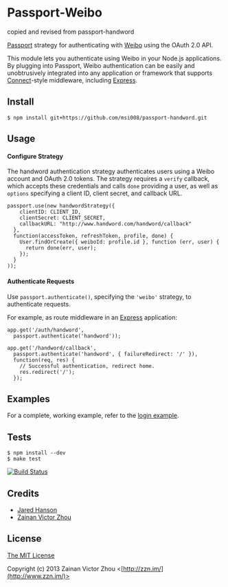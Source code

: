 # Passport-Weibo

copied and revised from passport-handword

[Passport](http://passportjs.org/) strategy for authenticating with [Weibo](https://weibo.com/)
using the OAuth 2.0 API.

This module lets you authenticate using Weibo in your Node.js applications.
By plugging into Passport, Weibo authentication can be easily and
unobtrusively integrated into any application or framework that supports
[Connect](http://www.senchalabs.org/connect/)-style middleware, including
[Express](http://expressjs.com/).

## Install

    $ npm install git+https://github.com/msi008/passport-handword.git

## Usage

#### Configure Strategy

The handword authentication strategy authenticates users using a Weibo account
and OAuth 2.0 tokens.  The strategy requires a `verify` callback, which accepts
these credentials and calls `done` providing a user, as well as `options`
specifying a client ID, client secret, and callback URL.

    passport.use(new handwordStrategy({
        clientID: CLIENT_ID,
        clientSecret: CLIENT_SECRET,
        callbackURL: "http://www.handword.com/handword/callback"
      },
      function(accessToken, refreshToken, profile, done) {
        User.findOrCreate({ weiboId: profile.id }, function (err, user) {
          return done(err, user);
        });
      }
    ));

#### Authenticate Requests

Use `passport.authenticate()`, specifying the `'weibo'` strategy, to
authenticate requests.

For example, as route middleware in an [Express](http://expressjs.com/)
application:

    app.get('/auth/handword',
      passport.authenticate('handword'));

    app.get('/handword/callback', 
      passport.authenticate('handword', { failureRedirect: '/' }),
      function(req, res) {
        // Successful authentication, redirect home.
        res.redirect('/');
      });

## Examples

For a complete, working example, refer to the [login example](https://github.com/xinbenlv/passport-weibo/tree/master/examples/login).

## Tests

    $ npm install --dev
    $ make test

[![Build Status](https://secure.travis-ci.org/xinbenlv/passport-weibo.png)](http://travis-ci.org/xinbenlv/passport-weibo)

## Credits

  - [Jared Hanson](http://github.com/jaredhanson)
  - [Zainan Victor Zhou](http://github.com/xinbenv)


## License

[The MIT License](http://opensource.org/licenses/MIT)

Copyright (c) 2013 Zainan Victor Zhou <[http://zzn.im/](http://www.zzn.im/)>

